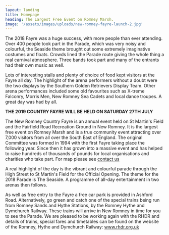 ```yaml
---
layout: landing
title: Homepage
heading: The Largest Free Event on Romney Marsh.
image: '/assets/images/uploads/new-romney-fayre-launch-2.jpg'
---
```

The 2018 Fayre was a huge success, with more people than ever attending.    Over 400 people took part in the Parade, which was very noisy and colourful, the Seaside theme brought out some extremely imaginative costumes and floats.  Crowds lined the Parade route giving the whole thing a real carnival atmosphere.  Three bands took part and many of the entrants had their own music as well.

Lots of interesting stalls and plenty of choice of food kept visitors at the Fayre all day.  The highlight of the arena performers without a doubt were the two displays by the Southern Golden Retrievers Display Team.  Other arena performances included some old favourites such as X-treme Falconry,  Morris Men, New Romney Sea Cadets and local dance troupes.  A great day was had by all.

**THE 2019 COUNTRY FAYRE WILL BE HELD ON SATURDAY 27TH JULY**

The New Romney Country Fayre is an annual event held on St Martin's Field and the Fairfield Road Recreation Ground in New Romney. It is the largest free event on Romney Marsh and is a true community event attracting over 7,000 visitors from all over the South East of England. The original Committee was formed in 1994 with the first Fayre taking place the following year. Since then it has grown into a massive event and has helped to raise hundreds of thousands of pounds for local organisations and charities who take part. For map please see [contact us](/contact/)

A real highlight of the day is the vibrant and colourful parade through the High Street to St Martin's Field for the Official Opening.   The theme for the 2018 Parade is The Seaside.  A programme of all-day entertainment in two arenas then follows.

As well as free entry to the Fayre a free car park is provided in Ashford Road. Alternatively, go green and catch one of the special trains being run from Romney Sands and Hythe Stations, by the Romney Hythe and Dymchurch Railway. These trains will arrive in New Romney in time for you to see the Parade.  We are pleased to be working again with the RHDR and details of trains, special fares and timetables can be found on the website of the Romney, Hythe and Dymchurch Railway:  www.rhdr.org.uk
